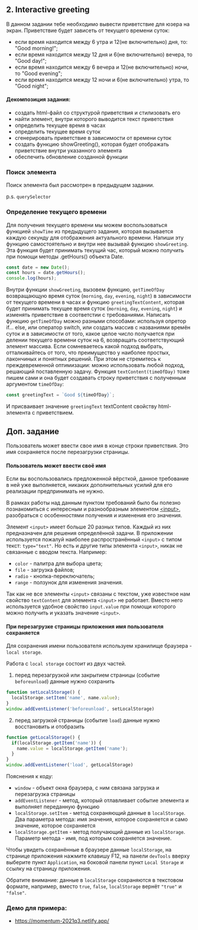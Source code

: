 ## 2. Interactive greeting

В данном задании тебе необходимо вывести приветствие для юзера на экран. 
Приветствие будет зависеть от текущего времени суток:
- если время находится между 6 утра и 12(не включительно) дня, то: "Good morning!";
- если время находится между 12 дня и 6(не включительно) вечера, то "Good day!";
- если время находится между 6 вечера и 12(не включительно) ночи, то "Good evening";
- если время находится между 12 ночи и 6(не включительно) утра, то "Good night";

#### Декомпозиция  задания:
- создать html-файл со структурой приветствия и стилизовать его
- найти элемент, внутри которого выводится текст приветствия
- определить текущее время в часах
- определить текущее время суток
- сгенерировать приветствие в зависимости от времени суток
- создать функцию showGreeting(), которая будет отображать приветствие внутри указанного элемента
- обеспечить обновление созданной функции

### Поиск элемента
Поиск элемента был рассмотрен в предыдущем задании.

p.s. `querySelector`

### Определение текущего времени
Для получения текущего времени мы можем воспользоваться функцией `showTime` из предыдущего задания, которая вызывается каждую секунду для отображения актуального времени.
Напиши эту функцию самостоятельно и внутри нее вызывай функцию `showGreeting`. Эта функция будет принимать текущий час, который можно получить при помощи методы .getHours() объекта Date.
```js
const date = new Date();
const hours = date.getHours();
console.log(hours);
```
Внутри функции `showGreeting`, вызовем функцию,  `getTimeOfDay` возвращающую время суток (`morning`, `day`, `evening`, `night`) в зависимости от текущего времени в часах и функцию `greetingTextContent`, которая будет принимать текущее время суток (`morning`, `day`, `evening`, `night`) и изменять приветствие в соответстии с требованиями.
Написать функцию `getTimeOfDay` можно разными способами: используя опретор if... else, или оператор switch, или создать массив с названиями времён суток и в зависимости от того, какое целое число получается при делении текущего времени суток на 6, возвращать соответствующий элемент массива.
Если сомневаетесь какой подход выбрать, отталкивайтесь от того, что преимущество у наиболее простых, лакончиных и понятных решений. При этом не стремитесь к преждевременной оптимизации: можно использовать любой подход, решающий поставленную задачу.
Функция  `textContent(timeOfDay)` тоже пишем сами и она будет создавать строку приветствия с полученным аргументом `timeOfDay`: 
```js
const greetingText = `Good ${timeOfDay}`;
```
И присваивает значение `greetingText` textContent свойству html-элемента с приветствием.

## Доп. задание
Пользователь может ввести свое имя в конце строки приветствия. Это имя сохраняется после перезагрузки страницы.

#### Пользователь может ввести своё имя
Если вы воспользовались предложенной вёрсткой, данное требование в ней уже выполняется, никаких дополнительных усилий для его реализации предпринимать не нужно.

В рамках работы над данным пунктом требований было бы полезно познакомиться с интересным и разнообразным элементом [&lt;input&gt;](https://developer.mozilla.org/ru/docs/Web/HTML/Element/Input), разобраться с особенностями получения и изменения его значения.

Элемент `<input>` имеет больше 20 разных типов. Каждый из них предназначен для решения определённой задачи. В приложении используется пожалуй наиболее распространённый `<input>` с типом текст: `type="text"`. Но есть и другие типы элемента `<input>`, никак не связанные с вводом текста. Например:
- `color` - палитра для выбора цвета;
- `file` - загрузка файлов;
- `radio` - кнопка-переключатель;
- `range` - ползунок для изменения значения.

Так как не все элементы `<input>` связаны с текстом, уже известное нам свойство `textContent` для элемента `<input>` не работает. Вместо него используется удобное свойство `input.value` при помощи которого можно получить и указать значение `<input>`.

#### При перезагрузке страницы приложения имя пользователя сохраняется
Для сохранения имени пользователя используем хранилище браузера - `local storage`.

Работа с `local storage` состоит из двух частей.
1) перед перезагрузкой или закрытием страницы (событие `beforeunload`) данные нужно сохранить
```js
function setLocalStorage() {
  localStorage.setItem('name', name.value);
}
window.addEventListener('beforeunload', setLocalStorage)
```
2) перед загрузкой страницы (событие `load`) данные нужно восстановить и отобразить
```js
function getLocalStorage() {
  if(localStorage.getItem('name')) {
    name.value = localStorage.getItem('name');
  }
}
window.addEventListener('load', getLocalStorage)
```
Пояснения к коду:
- `window` - объект окна браузера, с ним связана загрузка и перезагрузка страницы
- `addEventListener` - метод, который отлавливает событие элемента и выполняет переданную функцию
- `localStorage.setItem` - метод сохраняющий данные в `localStorage`. Два параметра метода: имя значения, которое сохраняется и само значение, которое сохраняется
- `localStorage.getItem` - метод получающий данные из `localStorage`. Параметр метода - имя, под которым сохраняется значение.

Чтобы увидеть сохранённые в браузере данные `localStorage`, на странице приложения нажмите клавишу F12, на панели `devTools` вверху выберите пункт `Application`, на боковой панели пункт `Local Storage` и ссылку на страницу приложения.

Обратите внимание: данные в `localStorage` сохраняются в текстовом формате, например, вместо `true`, `false`, `localStorage` вернёт `"true"` и `"false"`.


### Демо для примера: 
- https://momentum-2021q3.netlify.app/
